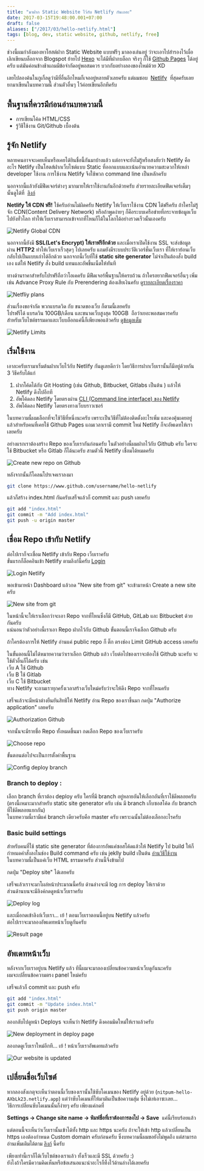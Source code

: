 ```yaml
---
title: "มาฝาก Static Website ไว้กับ Netlify กันเถอะ"
date: 2017-03-15T19:48:00.001+07:00
draft: false
aliases: ["/2017/03/hello-netlify.html"]
tags: [blog, dev, static website, github, netlify, free]
---
```


ช่วงนี้ผมกำลังมองหาโฮสต์ฝาก Static Website แบบฟรีๆ มาลองเล่นอยู่ ว่าจะเอาไปสำรองไว้เผื่อเลิกเขียนบล็อกจาก Blogspot ย้ายไป [Hexo](https://hexo.io/) จะได้มีที่ฝากบล็อก จริงๆ ก็ใช้ [Github Pages](https://pages.github.com/) ได้อยู่ครับ แต่มันค่อนข้างช้าแถมมีข้อจำกัดอยู่พอสมควร บวกกับอย่างลองของใหม่ด้วย XD

เลยไปลองค้นในกูเกิ้ลดูว่ามีที่อื่นอีกไหมก็เจออยู่หลายตัวเลยครับ แต่ผมชอบ  [Netlify](https://www.netliy.com/)  ที่สุดครับเลยยกมาเขียนในบทความนี้ ส่วนตัวอื่นๆ ไว้ค่อยเขียนอีกทีครับ

## พื้นฐานที่ควรมีก่อนอ่านบทความนี้

- การเขียนโค้ด HTML/CSS
- รู้วิธีใช้งาน Git/Github เบื้องต้น

## รู้จัก Netlify

หลายคนอาจจะเคยเห็นหรือเคยได้ยินชื่อนี้กันมาบ้างแล้ว แต่อาจจะยังไม่รู้หรือสงสัยว่า Netlify คืออะไร Netlify เป็นโฮตส์ฝากเว็บไซต์แบบ Static ที่ออกแบบและเน้นอำนวยความสะดวกให้เหล่า developer ใช้งาน การใช้งาน Netlify จึงใช้พวก command line เป็นหลักครับ

นอกจากนี้แล้วยังมีฟีดเจอร์ต่างๆ มากมายให้เราใช้งานกันอีกด้วยครับ ส่วยรายละเอียดฟีดเจอร์เต็มๆ นั้นดูได้ที่  [ลิงก์](https://www.netlify.com/features/)

**Netlify ให้ CDN ฟรี!** ใช้ครับอ่านไม่ผิดครับ Netlify ให้เว็บเราใช้งาน CDN ได้ฟรีครับ ถ้าใครไม่รู้จัก CDN(Content Delivery Network) หรือถ้าพูดง่ายๆ ก็คือระบบเครือข่ายที่กระจายข้อมูลเว็บไปยังทั่วโลก ทำให้เว็บเราสามารถเข้าจากที่ไหนก็ได้ในโลกได้อย่างรวดเร็วนั้นเองครับ

![Netlify Global CDN](01.jpg)

นอกจากนี้ยังมี **SSL(Let's Encrypt) ให้เราฟรีอีกด้วย** และเมื่อเราเปิดใช้งาน SSL จะส่งข้อมูลผ่าน **HTTP2** ทำให้เว็บเราเร็วสุดๆ ไปเลยครับ แถมยังมีระบบประวัติเวอร์ชั่นเว็บเรา ที่ให้เราย้อนเว็บกลับไปเป็นแบบเก่าได้อีกด้วย นอกจากนี้เว็บที่ใช้ **static site generator** ไม่จำเป็นต้องสั่ง build เอง แต่ให้ Netlify สั่ง build แทนและอัพขึ้นเน็ตให้ทันที

ทางด้านราคาสำหรับโปรฟรีถือว่าโอเคครับ มีฟีดเจอร์พื้นฐานให้ครบถ้วน ถ้าใครอยากฟีดเจอร์อื่นๆ เพิ่ม เช่น Advance Proxy Rule กับ Prerendering ต้องเสียเงินครับ [ดูรายละเอียดเรื่องราคา](https://www.netlify.com/pricing/)

![Netfliy plans](02.jpg)

ส่วนเรื่องขอจำกัด พวกแบรดวิด กับ ขนาดของเว็บ ก็ตามนี้เลยครับ  
โปรฟรีได้ แบรดวิน 100GB/เดือน และขนาดเว็บสูงสุด 100GB  ถือว่าเยอะพอสมควรครับ  
สำหรับเว็บไซต์ธรรมดาและเว็บบล็อกแค่นี้ก็เพียงพอแล้วครับ [ดูข้อมูลเต็ม](https://www.netlify.com/tos/)

![Netlify Limits](03.jpg)

## เริ่มใช้งาน

เอาละครับเรามาเริ่มต้นฝากเว็บไว้กับ Netlify กันดูเลยดีกว่า โดยวิธีการฝากเว็บเรานั้นก็มีอยู่ด้วยกัน 3 วิธีครับได้แก่

1.  ฝากโค้ดได้กับ Git Hosting (เช่น Github, Bitbucket, Gitlabs เป็นต้น ) แล้วให้ Netlify ดึงไปอีกที
2.  อัพโค้ดลง Netlify โดยตรงผ่าน [CLI (Command line interface) ของ Netlify](https://www.netlify.com/docs/cli/)
3.  อัพโค้ดลง Netlify โดยตรงทางเว็บบราวเซอร์

ในบทความนี้ผมเลือกที่จะใช้วิธีที่หนึ่งนะครับ เพราะเป็นวิธีที่ไม่ต้องติดตั้งอะไรเพิ่ม และคงคุ้นเคยอยู่แล้วสำหรับคนที่เคยใช้ Github Pages แถมเวลาเรามี commit ใหม่ Netlify ก็จะอัพเดทให้เราเลยครับ

อย่างแรกเราต้องสร้าง Repo ของเว็บเรากันก่อนครับ ในตัวอย่างนี้ผมฝากไว้กับ Github ครับ ใครจะใช้ Bitbucket หรือ Gitlab ก็ได้นะครับ สามตัวนี้ Netlify เชื่อมได้หมดครับ

![Create new repo on Github](04.jpg)

หลังจากนั้นก็โคลนโปรเจคเราลงมา

```bash
git clone https://www.github.com/username/hello-netlify
```

แล้วก็สร้าง index.html กันครับเสร็จแล้วก็ commit และ push เลยครับ

```bash
git add "index.html"
git commit -m "Add index.html"
git push -u origin master
```

## เชื่อม Repo เข้ากับ Netlify

ต่อไปเราก็จะเชื่อม Netlify เข้ากับ Repo เว็บเราครับ  
ขั่นแรกก็ล็อคอินเข้า Netlify ตามลิงก์นี้ครับ [Login](https://app.netlify.com/)

![Login Netlify](05.jpg)

พอเข้ามาหน้า Dashboard แล้วกด "New site from git" จะเข้ามาหน้า Create a new site ครับ

![New site from git](06.jpg)

ในหน้านี้จะให้เราเลือกว่าจะเอา Repo จากที่ไหนซึ่งก็มี GitHub, GitLab และ Bitbucket ด้วยกันครับ  
แน่นอนว่าตัวอย่างนี้เราเอา Repo ฝากไว้กับ Github ขั้นตอนนี้เราจึงเลือก Github ครับ

ถ้าใครต้องการให้ Netlify อ่านแค่ public repo ก็ ติ๊ก ตรงช่อง Limit GitHub access เลยครับ

ในขั้นตอนนี้ไม่ได้หมายความว่าเราเลือก Github แล้ว เว็บต่อไปของเราจะต้องใช้ Github นะครับ จะใช้ตัวอื่นก็ได้ครับ เช่น  
เว็บ A ใช้ Github  
เว็บ B ใช้ Gitlab  
เว็บ C ใช้ Bitbucket  
ทาง Netlify จะถามเราทุกครั้งเวลาสร้างเว็บใหม่ครับว่าจะให้ดึง Repo จากที่ไหนครับ

เสร็จแล้วจะมีหน้าต่างยืนยันสิทธิให้ Netlify อ่าน Repo ของเราขึ้นมา กดปุ่ม "Authorize application" เลยครับ

![Authorization Github](07.jpg)

จากนั้นจะมีรายชื่อ Repo ทั้งหมดขึ้นมา กดเลือก Repo ของเว็บเราครับ

![Choose repo](08.jpg)

ขั้นตอนต่อไปจะเป็นการตั้งค่าพื้นฐาน

![Config deploy branch](09.jpg)
### Branch to deploy :

เลือก branch ที่เราต้อง deploy ครับ ใครที่มี branch อยู่หลายอันให้เลือกอันที่เราใช้ดีพลอยครับ  
(ตรงนี้เหมาะมากสำหรับ static site generator ครับ เช่น มี branch เก็บซอสโค้ด กับ branch ที่ใช้ดีพลอยแยกกัน)  
ในบทความนี้เรามีแค่ branch เดียวครับคือ master ครับ เพราะฉนั้นไม่ต้องเลือกอะไรครับ

### Basic build settings

สำหรับคนที่ใช้ static site generator ที่ต้องการอัพแค่ซอสโค้ดแล้วให้ Netlify ไป build ให้ก็กำหนดคำสั่งลงในช่อง Build command ครับ เช่น jeklly build เป็นต้น [อ่านวิธีใช้งาน](https://www.netlify.com/docs/continuous-deployment/)  
ในบทความนี้เป็นแค่เว็บ HTML ธรรมดาครับ ส่วนนี้จึงข้ามไป

กดปุ่ม "Deploy site" ได้เลยครับ

เสร็จแล้วเราจะมาโผล่หน้าประมาณนี้ครับ ด้านล่างจะมี log การ deploy ให้เราด้วย  
ส่วนด้านบนจะมีลิงค์กดดูหน้าเว็บเราครับ

![Deploy log](10.jpg)

และเมื่อกดเข้าลิงก์เว็บเรา... เย้ ! ตอนเว็บเราตอนนี้อยู่บน Netlify แล้วครับ  
ต่อไปเราจะมาลองอัพเดทหน้าเว็บดูกันครับ

![Result page](11.jpg)

## อัพเดทหน้าเว็บ

หลังจากเว็บเราอยู่บน Netlify แล้ว ทีนี้ผมจะมาลองเปลี่ยนข้อความหน้าเว็บดูกันนะครับ  
ผมจะเปลี่ยนข้อความตรง panel ใหม่ครับ

เสร็จแล้วก็ commit และ push ครับ  
```bash
git add "index.html" 
git commit -m "Update index.html" 
git push origin master 
```

ลองกลับไปดูหน้า Deploys จะเห็นว่า Netlify ดึงคอมมิดใหม่ให้เราแล้วครับ

![New deployment in deploy page](12.jpg)

ลองกดดูเว็บเราใหม่อีกที... เย้ ! หน้าเว็บเราอัพเดทแล้วครับ

![Our website is updated](13.jpg)

## เปลี่ยนชื่อเว็บไซต์

หากลองสังเกตุจะเห็นว่าตอนนี้เว็บของเรานั้นใช้ซับโดเมนของ Netlify อยู่ด้วย (`nitpum-hello-AXbLk23.netlify.app`)
แต่ว่าซับโดเมนที่ให้มามันเป็นข้อความสุ่ม ซึ่งไม่เท่เอาซะเลย...  
วิธีการเปลี่ยนซับโดเมนนั้นก็ง่ายๆ ครับ เพียงแค่กดที่

**Settings -> Change site name -> พิมพ์ชื่อที่เราต้องการลงไป -> Save**  แค่นี้เรียบร้อยแล้ว

แต่ตอนนี้จะเห็นว่าเว็บเรานั้นเข้าได้ทั้ง http และ https นะครับ ถ้าจะให้เข้า http แล้วเปลี่ยนเป็น https เองต้องกำหนด Custom domain ครับก่อนครับ ซึ่งบทความนี้ผมขอยังไม่พูดถึง แต่สามารถอ่านเพิ่มเติมได้ตาม [ลิงก์](https://www.netlify.com/docs/custom-domains/) นี้ครับ

เพียงเท่านี้เราก็ได้เว็บไซต์ของเราแล้ว ทั้งเร็วและมี SSL ด้วยครับ :)  
ยังไงถ้าใครมีความคิดเห็นหรือข้อเสนอแนะนำอะไรก็ทิ้งไว้ด้านล่างได้เลยครับ
